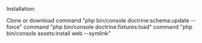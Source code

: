 Installation:

Clone or download
command "php bin/console doctrine:schema:update --force"
command "php bin/console doctrine:fixtures:load"
command "php bin/console assets:install web --symlink"

